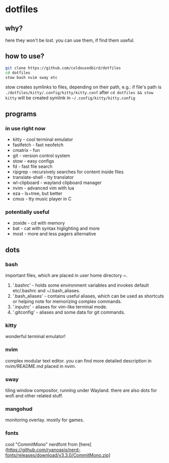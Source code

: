 # dotfiles
## why?
here they won't be lost. you can use them, if find them useful.

## how to use?
```bash
git clone https://github.com/coldousedbird/dotfiles
cd dotfiles
stow bash nvim sway etc
```

stow creates symlinks to files, depending on their path, e.g.:
if file's path is `./dotfiles/kitty/.config/kitty/kitty.conf`
after `cd dotfiles && stow kitty` will be created symlink in `~/.config/kitty/kitty.config`

## programs
### in use right now
- kitty           - cool terminal emulator
- fastfetch       - fast neofetch
- cmatrix         - fun
- git             - version control system
- stow            - easy configs 
- fd              - fast file search
- ripgrep         - recursively searches for content inside files
- translate-shell - tty translator
- wl-clipboard    - wayland clipboard manager
- nvim            - advanced vim with lua
- eza             - ls+tree, but better
- cmus            - tty music player in C
### potentially useful
- zoxide - cd with memory
- bat    - cat with syntax higlighting and more
- most   - more and less pagers alternative


## dots
### bash
important files, which are placed in user home directory ~.
1. '.bashrc'       - holds some environment variables and invokes default etc/.bashrc and ~/.bash_aliases.
2. '.bash_aliases' - contains useful aliases, which can be used as shortcuts or helping note for memorizing complex commands.
3. '.inputrc'      - aliases for vim-like terminal mode.
4. '.gitconfig'    - aliases and some data for git commands.

### kitty
wonderful terminal emulator!

### nvim
complex modular text editor. you can find more detailed description in nvim/README.md
placed in nvim. 

### sway 
tiling window compositor, running under Wayland. there are also dots for wofi and other related stuff.

### mangohud
monitoring overlay. mostly for games.

### fonts
cool "CommitMono" nerdfont from [here](https://github.com/ryanoasis/nerd-fonts/releases/download/v3.3.0/CommitMono.zip]
